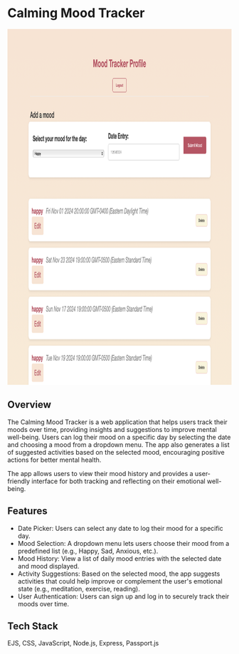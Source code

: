 # Calming Mood Tracker

<img src="/public/img/Mood-Tracker-UI.png" height="800" width= "1000" alt="Mood Tracker UI which has a mood entry form and a list of logged moods" >

## Overview

The Calming Mood Tracker is a web application that helps users track their moods over time, providing insights and suggestions to improve mental well-being. Users can log their mood on a specific day by selecting the date and choosing a mood from a dropdown menu. The app also generates a list of suggested activities based on the selected mood, encouraging positive actions for better mental health.

The app allows users to view their mood history and provides a user-friendly interface for both tracking and reflecting on their emotional well-being.

## Features

- Date Picker: Users can select any date to log their mood for a specific day.
- Mood Selection: A dropdown menu lets users choose their mood from a predefined list (e.g., Happy, Sad, Anxious, etc.).
- Mood History: View a list of daily mood entries with the selected date and mood displayed.
- Activity Suggestions: Based on the selected mood, the app suggests activities that could help improve or complement the user's emotional state (e.g., meditation, exercise, reading).
- User Authentication: Users can sign up and log in to securely track their moods over time.

## Tech Stack

EJS, CSS, JavaScript, Node.js, Express, Passport.js
